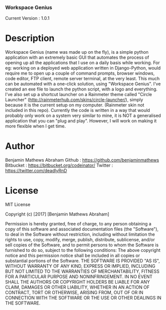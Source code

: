 ### Workspace Genius ###

Current Version : 1.0.1

# Description #

Workspace Genius (name was made up on the fly), is a simple python application with an extremely basic GUI that automates the process of opening up all the applications that I use on a daily basis while working. For eg: working on a deployed web application written in Django-Python, would require me to open up a couple of command prompts, browser windows, code editor, FTP client, remote server terminal, at the very least. This much can be automated with a one-click solution, using "Workspace Genius". I've created an exe file to launch the python script, with a logo and everything. I've also set up a shortcut launcher on a Rainmeter theme called "Circle Launcher" (http://rainmeterhub.com/skins/circle-launcher/), simply because it is the current setup on my computer. (Rainmeter skin not included in this repo). Currently the code is written in a way that would probably only work on a system very similar to mine, it is NOT a generalised application that you can "plug and play". However, I will work on making it more flexible when I get time.

# Author #

Benjamin Mathews Abraham 
Github    : https://github.com/benjaminmathews 
Bitbucket : https://bitbucket.org/codeinator/ 
Twitter   : https://twitter.com/deadlyRnD

# License #

MIT License

Copyright (c) [2017] [Benjamin Mathews Abraham]

Permission is hereby granted, free of charge, to any person obtaining a copy of this software and associated documentation files (the "Software"), to deal in the Software without restriction, including without limitation the rights to use, copy, modify, merge, publish, distribute, sublicense, and/or sell copies of the Software, and to permit persons to whom the Software is furnished to do so, subject to the following conditions:
The above copyright notice and this permission notice shall be included in all copies or substantial portions of the Software.
THE SOFTWARE IS PROVIDED "AS IS", WITHOUT WARRANTY OF ANY KIND, EXPRESS OR IMPLIED, INCLUDING BUT NOT LIMITED TO THE WARRANTIES OF MERCHANTABILITY, FITNESS FOR A PARTICULAR PURPOSE AND NONINFRINGEMENT. IN NO EVENT SHALL THE AUTHORS OR COPYRIGHT HOLDERS BE LIABLE FOR ANY CLAIM, DAMAGES OR OTHER LIABILITY, WHETHER IN AN ACTION OF CONTRACT, TORT OR OTHERWISE, ARISING FROM, OUT OF OR IN CONNECTION WITH THE SOFTWARE OR THE USE OR OTHER DEALINGS IN THE SOFTWARE.